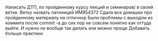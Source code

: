 Написать ДТП, по пройденному курсу лекций и семинаров) в своей ветке. Ветку назвать латиницей ИМЯ54372
Сдала все домашки про пройденному материалу на отличнор 
Были проблемы с выходом из коммита после commit -a до сих пор не совсем понятно как оттуда выйти. И нужно ли вообще так делать или можно проще 
Добавить больше практики 